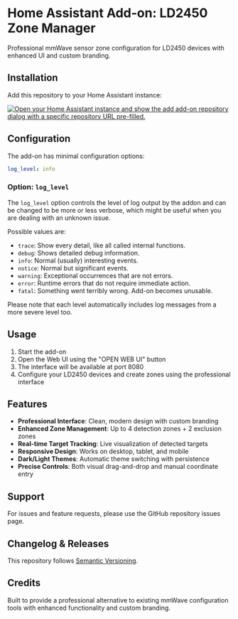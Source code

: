 # Home Assistant Add-on: LD2450 Zone Manager

Professional mmWave sensor zone configuration for LD2450 devices with enhanced UI and custom branding.

## Installation

Add this repository to your Home Assistant instance:

[![Open your Home Assistant instance and show the add add-on repository dialog with a specific repository URL pre-filled.](https://my.home-assistant.io/badges/supervisor_add_addon_repository.svg)](https://my.home-assistant.io/redirect/supervisor_add_addon_repository/?repository_url=https%3A%2F%2Fgithub.com%2Fnmcrae85%2Fld2450-zone-manager)

## Configuration

The add-on has minimal configuration options:

```yaml
log_level: info
```

### Option: `log_level`

The `log_level` option controls the level of log output by the addon and can be changed to be more or less verbose, which might be useful when you are dealing with an unknown issue.

Possible values are:

- `trace`: Show every detail, like all called internal functions.
- `debug`: Shows detailed debug information.
- `info`: Normal (usually) interesting events.
- `notice`: Normal but significant events.
- `warning`: Exceptional occurrences that are not errors.
- `error`: Runtime errors that do not require immediate action.
- `fatal`: Something went terribly wrong. Add-on becomes unusable.

Please note that each level automatically includes log messages from a more severe level too.

## Usage

1. Start the add-on
2. Open the Web UI using the "OPEN WEB UI" button
3. The interface will be available at port 8080
4. Configure your LD2450 devices and create zones using the professional interface

## Features

- **Professional Interface**: Clean, modern design with custom branding
- **Enhanced Zone Management**: Up to 4 detection zones + 2 exclusion zones
- **Real-time Target Tracking**: Live visualization of detected targets
- **Responsive Design**: Works on desktop, tablet, and mobile
- **Dark/Light Themes**: Automatic theme switching with persistence
- **Precise Controls**: Both visual drag-and-drop and manual coordinate entry

## Support

For issues and feature requests, please use the GitHub repository issues page.

## Changelog & Releases

This repository follows [Semantic Versioning](https://semver.org/spec/v2.0.0.html).

## Credits

Built to provide a professional alternative to existing mmWave configuration tools with enhanced functionality and custom branding.